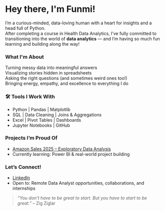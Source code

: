 # Hey there, I'm Funmi!

I’m a curious-minded, data-loving human with a heart for insights and a head full of Python.  
After completing a course in Health Data Analytics, I’ve fully committed to transitioning into the world of **data analytics** — and I’m having so much fun learning and building along the way!


###  What I'm About
 Turning messy data into meaningful answers  
 Visualizing stories hidden in spreadsheets  
 Asking the right questions (and sometimes weird ones too!)  
 Bringing energy, empathy, and excellence to everything I do


### 🛠 Tools I Work With
- Python | Pandas | Matplotlib
- SQL | Data Cleaning | Joins & Aggregations
- Excel | Pivot Tables | Dashboards
- Jupyter Notebooks | GitHub


### Projects I’m Proud Of
- [ Amazon Sales 2025 – Exploratory Data Analysis](https://github.com/Funmilong/Amazon-Sales-2025-EDA)
-  Currently learning: Power BI & real-world project building  



### Let’s Connect!
- [LinkedIn](https://www.linkedin.com/in/funmi-longe-bb43971b/)
- Open to: Remote Data Analyst opportunities, collaborations, and internships


> *“You don’t have to be great to start. But you have to start to be great.”* – Zig Ziglar
